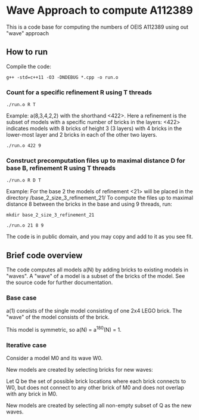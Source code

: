# Wave Approach to compute A112389

This is a code base for computing the numbers of OEIS A112389 using out "wave" approach

## How to run

Compile the code:

```
g++ -std=c++11 -O3 -DNDEBUG *.cpp -o run.o
```

### Count for a specific refinement R using T threads

```
./run.o R T
```

Example:
a(8,3,4,2,2) with the shorthand <422>. Here a refinement is the subset of models with a specific number of bricks in the layers: <422> indicates models with 8 bricks of height 3 (3 layers) with 4 bricks in the lower-most layer and 2 bricks in each of the other two layers.

```
./run.o 422 9
```

### Construct precomputation files up to maximal distance D for base B, refinement R using T threads

```
./run.o R D T
```

Example:
For the base 2 the models of refinement <21> will be placed in the directory /base_2_size_3_refinement_21/
To compute the files up to maximal distance 8 between the bricks in the base and using 9 threads, run:


```
mkdir base_2_size_3_refinement_21

./run.o 21 8 9
```

The code is in public domain, and you may copy and add to it as you see fit.


## Brief code overview

The code computes all models a(N) by adding bricks to existing models in "waves". A "wave" of a model is a subset of the bricks of the model. See the source code for further documentation.

### Base case

a(1) consists of the single model consisting of one 2x4 LEGO brick. The "wave" of the model consists of the brick.

This model is symmetric, so a(N) = a<sup>180</sup>(N) = 1.

### Iterative case

Consider a model M0 and its wave W0.

New models are created by selecting bricks for new waves:

Let Q be the set of possible brick locations where each brick connects to W0, but does not connect to any other brick of M0 and does not overlap with any brick in M0.

New models are created by selecting all non-empty subset of Q as the new waves.



